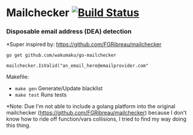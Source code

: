 # Mailchecker [![Build Status](https://travis-ci.org/wakumaku/go-mailchecker.svg?branch=master)](https://travis-ci.org/wakumaku/go-mailchecker)

### Disposable email address (DEA) detection
*Super inspired by: https://github.com/FGRibreau/mailchecker

```
go get github.com/wakumaku/go-mailchecker
```

```
mailchecker.IsValid("an_email_here@emailprovider.com"
```

Makefile:
* `make gen` Generate/Update blacklist
* `make test` Runs tests

*Note: Due I'm not able to include a golang platform into the original mailchecker (https://github.com/FGRibreau/mailchecker) because I don't know how to ride off function/vars collisions, I tried to find my way doing this thing.
